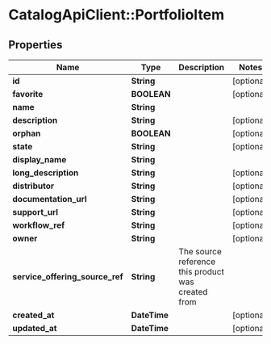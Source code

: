 # CatalogApiClient::PortfolioItem

## Properties
Name | Type | Description | Notes
------------ | ------------- | ------------- | -------------
**id** | **String** |  | [optional] 
**favorite** | **BOOLEAN** |  | [optional] 
**name** | **String** |  | 
**description** | **String** |  | [optional] 
**orphan** | **BOOLEAN** |  | [optional] 
**state** | **String** |  | [optional] 
**display_name** | **String** |  | 
**long_description** | **String** |  | [optional] 
**distributor** | **String** |  | [optional] 
**documentation_url** | **String** |  | [optional] 
**support_url** | **String** |  | [optional] 
**workflow_ref** | **String** |  | [optional] 
**owner** | **String** |  | [optional] 
**service_offering_source_ref** | **String** | The source reference this product was created from | 
**created_at** | **DateTime** |  | [optional] 
**updated_at** | **DateTime** |  | [optional] 


